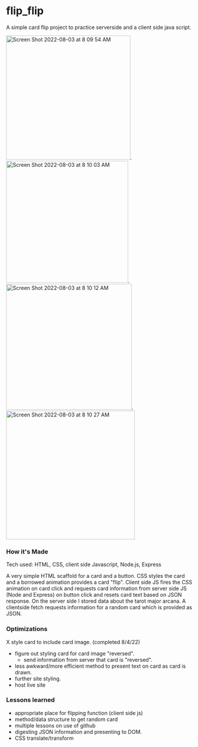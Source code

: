 # flip_flip

A simple card flip project to practice serverside and a client side java script. 

<img width="336" alt="Screen Shot 2022-08-03 at 8 09 54 AM" src="https://user-images.githubusercontent.com/102367926/182604522-37c97494-7129-45e0-b82a-e20acebdc584.png">.  <img width="330" alt="Screen Shot 2022-08-03 at 8 10 03 AM" src="https://user-images.githubusercontent.com/102367926/182604573-dd1145f7-b8c9-4f4b-9bac-f267dfcc2c0d.png">.<img width="340" alt="Screen Shot 2022-08-03 at 8 10 12 AM" src="https://user-images.githubusercontent.com/102367926/182604603-658c7b26-3f9b-4bb3-85f2-9350818f8135.png">. <img width="348" alt="Screen Shot 2022-08-03 at 8 10 27 AM" src="https://user-images.githubusercontent.com/102367926/182604648-e13fa827-72f9-42a7-9b62-e80782506a44.png">

### How it's Made
Tech used: HTML, CSS, client side Javascript, Node.js, Express

A very simple HTML scaffold for a card and a button. CSS styles the card and a borrowed animation provides a card "flip". Client side JS fires the CSS animation on card click and requests card information from server side JS (Node and Express) on button click and resets card text based on JSON response. On the server side I stored data about the tarot major arcana. A clientside fetch requests information for a random card which is provided as JSON. 

### Optimizations
X style card to include card image. (completed 8/4/22)
- figure out styling card for card image "reversed".
  - send information from server that card is "reversed".
- less awkward/more efficient method to present text on card as card is drawn.
- further site styling.
- host live site

### Lessons learned
- appropriate place for flipping function (client side js)
- method/data structure to get random card
- multiple lessons on use of github
- digesting JSON information and presenting to DOM.
- CSS translate/transform
